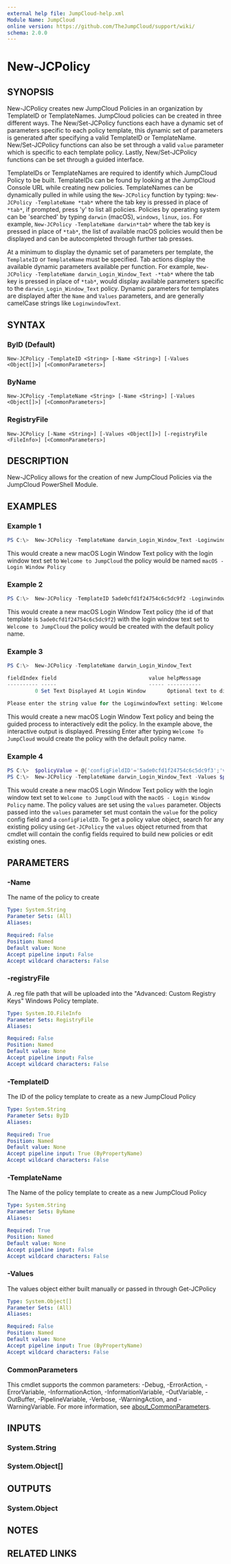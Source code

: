 ```yaml
---
external help file: JumpCloud-help.xml
Module Name: JumpCloud
online version: https://github.com/TheJumpCloud/support/wiki/
schema: 2.0.0
---
```


# New-JCPolicy

## SYNOPSIS

New-JCPolicy creates new JumpCloud Policies in an organization by TemplateID or TemplateNames. JumpCloud policies can be created in three different ways. The New/Set-JCPolicy functions each have a dynamic set of parameters specific to each policy template, this dynamic set of parameters is generated after specifying a valid TemplateID or TemplateName. New/Set-JCPolicy functions can also be set through a valid `value` parameter which is specific to each template policy. Lastly, New/Set-JCPolicy functions can be set through a guided interface.

TemplateIDs or TemplateNames are required to identify which JumpCloud Policy to be built. TemplateIDs can be found by looking at the JumpCloud Console URL while creating new policies. TemplateNames can be dynamically pulled in while using the `New-JCPolicy` function by typing: `New-JCPolicy -TemplateName *tab*` where the tab key is pressed in place of `*tab*`, if prompted, press 'y' to list all policies. Policies by operating system can be 'searched' by typing `darwin` (macOS), `windows`, `linux`, `ios`. For example, `New-JCPolicy -TemplateName darwin*tab*` where the tab key is pressed in place of `*tab*`, the list of available macOS policies would then be displayed and can be autocompleted through further tab presses.

At a minimum to display the dynamic set of parameters per template, the `TemplateID` or `TemplateName` must be specified. Tab actions display the available dynamic parameters available per function. For example, `New-JCPolicy -TemplateName darwin_Login_Window_Text -*tab*` where the tab key is pressed in place of `*tab*`, would display available parameters specific to the `darwin_Login_Window_Text` policy. Dynamic parameters for templates are displayed after the `Name` and `Values` parameters, and are generally camelCase strings like `LoginwindowText`.

## SYNTAX

### ByID (Default)
```
New-JCPolicy -TemplateID <String> [-Name <String>] [-Values <Object[]>] [<CommonParameters>]
```

### ByName
```
New-JCPolicy -TemplateName <String> [-Name <String>] [-Values <Object[]>] [<CommonParameters>]
```

### RegistryFile
```
New-JCPolicy [-Name <String>] [-Values <Object[]>] [-registryFile <FileInfo>] [<CommonParameters>]
```

## DESCRIPTION

New-JCPolicy allows for the creation of new JumpCloud Policies via the JumpCloud PowerShell Module.

## EXAMPLES

### Example 1

```powershell
PS C:\>  New-JCPolicy -TemplateName darwin_Login_Window_Text -LoginwindowText "Welcome to JumpCloud" -Name "macOS - Login Window Policy"
```

This would create a new macOS Login Window Text policy with the login window text set to `Welcome to JumpCloud` the policy would be named `macOS - Login Window Policy`

### Example 2

```powershell
PS C:\>  New-JCPolicy -TemplateID 5ade0cfd1f24754c6c5dc9f2 -LoginwindowText "Welcome to JumpCloud"
```

This would create a new macOS Login Window Text policy (the id of that template is `5ade0cfd1f24754c6c5dc9f2`) with the login window text set to `Welcome to JumpCloud` the policy would be created with the default policy name.

### Example 3

```powershell
PS C:\>  New-JCPolicy -TemplateName darwin_Login_Window_Text

fieldIndex field                              value helpMessage
---------- -----                              ----- -----------
         0 Set Text Displayed At Login Window       Optional text to display on the login window.

Please enter the string value for the LoginwindowText setting: Welcome To JumpCloud
```

This would create a new macOS Login Window Text policy and being the guided process to interactively edit the policy. In the example above, the interactive output is displayed. Pressing Enter after typing `Welcome To JumpCloud` would create the policy with the default policy name.

### Example 4

```powershell
PS C:\>  $policyValue = @{'configFieldID'='5ade0cfd1f24754c6c5dc9f3';'value'='Welcome To JumpCloud'}
PS C:\>  New-JCPolicy -TemplateName darwin_Login_Window_Text -Values $policyValue -Name "macOS - Login Window Policy"
```

This would create a new macOS Login Window Text policy with the login window text set to `Welcome to JumpCloud` with the `macOS - Login Window Policy` name. The policy values are set using the `values` parameter. Objects passed into the `values` parameter set must contain the `value` for the policy config field and a `configFieldID`. To get a policy value object, search for any existing policy using `Get-JCPolicy` the `values` object returned from that cmdlet will contain the config fields required to build new policies or edit existing ones.

## PARAMETERS

### -Name

The name of the policy to create

```yaml
Type: System.String
Parameter Sets: (All)
Aliases:

Required: False
Position: Named
Default value: None
Accept pipeline input: False
Accept wildcard characters: False
```

### -registryFile
A .reg file path that will be uploaded into the "Advanced: Custom Registry Keys" Windows Policy template.

```yaml
Type: System.IO.FileInfo
Parameter Sets: RegistryFile
Aliases:

Required: False
Position: Named
Default value: None
Accept pipeline input: False
Accept wildcard characters: False
```

### -TemplateID

The ID of the policy template to create as a new JumpCloud Policy

```yaml
Type: System.String
Parameter Sets: ByID
Aliases:

Required: True
Position: Named
Default value: None
Accept pipeline input: True (ByPropertyName)
Accept wildcard characters: False
```

### -TemplateName

The Name of the policy template to create as a new JumpCloud Policy

```yaml
Type: System.String
Parameter Sets: ByName
Aliases:

Required: True
Position: Named
Default value: None
Accept pipeline input: False
Accept wildcard characters: False
```

### -Values

The values object either built manually or passed in through Get-JCPolicy

```yaml
Type: System.Object[]
Parameter Sets: (All)
Aliases:

Required: False
Position: Named
Default value: None
Accept pipeline input: True (ByPropertyName)
Accept wildcard characters: False
```

### CommonParameters
This cmdlet supports the common parameters: -Debug, -ErrorAction, -ErrorVariable, -InformationAction, -InformationVariable, -OutVariable, -OutBuffer, -PipelineVariable, -Verbose, -WarningAction, and -WarningVariable. For more information, see [about_CommonParameters](http://go.microsoft.com/fwlink/?LinkID=113216).

## INPUTS

### System.String

### System.Object[]

## OUTPUTS

### System.Object
## NOTES

## RELATED LINKS

